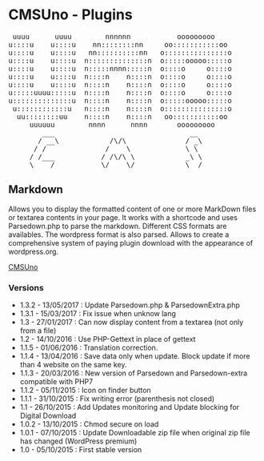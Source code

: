 CMSUno - Plugins
================

<pre>
 uuuu      uuuu        nnnnnn           ooooooooo
u::::u    u::::u    nn::::::::nn     oo:::::::::::oo
u::::u    u::::u   nn::::::::::nn   o:::::::::::::::o
u::::u    u::::u  n::::::::::::::n  o:::::ooooo:::::o
u::::u    u::::u  n:::::nnnn:::::n  o::::o     o::::o
u::::u    u::::u  n::::n    n::::n  o::::o     o::::o
u::::u    u::::u  n::::n    n::::n  o::::o     o::::o
u:::::uuuu:::::u  n::::n    n::::n  o::::o     o::::o
u::::::::::::::u  n::::n    n::::n  o:::::ooooo:::::o
 u::::::::::::u   n::::n    n::::n  o:::::::::::::::o
  uu::::::::uu    n::::n    n::::n   oo:::::::::::oo
     uuuuuu        nnnn      nnnn       ooooooooo
        ___                                __
       / __\            /\/\              / _\
      / /              /    \             \ \
     / /___           / /\/\ \            _\ \
     \____/           \/    \/            \__/
</pre>

## Markdown ##

Allows you to display the formatted content of one or more MarkDown files or textarea contents in your page.
It works with a shortcode and uses Parsedown.php to parse the markdown.
Different CSS formats are availables.
The wordpress format is also parsed.
Allows to create a comprehensive system of paying plugin download with the appearance of wordpress.org.

[CMSUno](https://github.com/boiteasite/cmsuno)

### Versions ###

* 1.3.2 - 13/05/2017 : Update Parsedown.php & ParsedownExtra.php
* 1.3.1 - 15/03/2017 : Fix issue when unknow lang
* 1.3 - 27/01/2017 : Can now display content from a textarea (not only from a file)
* 1.2 - 14/10/2016 : Use PHP-Gettext in place of gettext
* 1.1.5 - 01/06/2016 : Translation correction.
* 1.1.4 - 13/04/2016 : Save data only when update. Block update if more than 4 website on the same key.
* 1.1.3 - 20/03/2016 : New version of Parsedown and Parsedown-extra compatible with PHP7
* 1.1.2 - 05/11/2015 : Icon on finder button
* 1.1.1 - 31/10/2015 : Fix writing error (parenthesis not closed)
* 1.1 - 26/10/2015 : Add Updates monitoring and Update blocking for Digital Download
* 1.0.2 - 13/10/2015 : Chmod secure on load
* 1.0.1 - 07/10/2015 : Update Downloadable zip file when original zip file has changed (WordPress premium)
* 1.0 - 05/10/2015 : First stable version